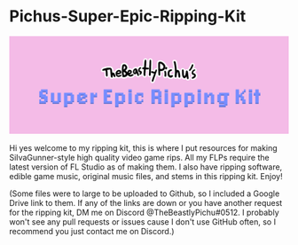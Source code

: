 # Pichus-Super-Epic-Ripping-Kit

![TheBeastlyPichu's Ripping Kit Logo](/Repo%20Resources/Logo.png)


Hi yes welcome to my ripping kit, this is where I put resources for making SiIvaGunner-style high quality video game rips.
All my FLPs require the latest version of FL Studio as of making them.
I also have ripping software, edible game music, original music files, and stems in this ripping kit.
Enjoy!

(Some files were to large to be uploaded to Github, so I included a Google Drive link to them. If any of the links are down or you have another request for the ripping kit, DM me on Discord @TheBeastlyPichu#0512. I probably won't see any pull requests or issues cause I don't use GitHub often, so I recommend you just contact me on Discord.)
